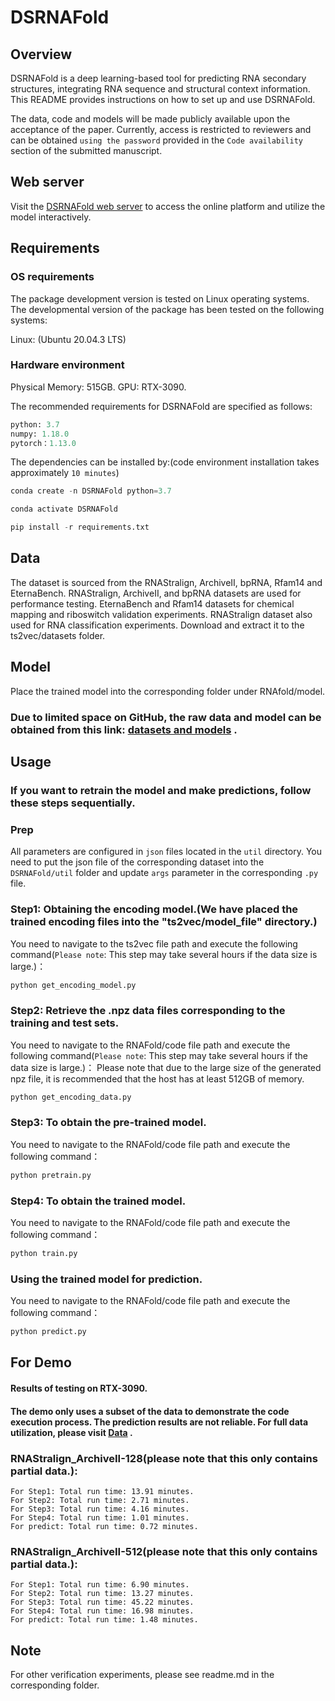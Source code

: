# DSRNAFold

## Overview
DSRNAFold is a deep learning-based tool for predicting RNA secondary structures, integrating RNA sequence and structural context information. This README provides instructions on how to set up and use DSRNAFold.

The data, code and models will be made publicly available upon the acceptance of the paper. Currently, access is restricted to reviewers and can be obtained `using the password` provided in the `Code availability` section of the submitted manuscript.

## Web server

Visit the [DSRNAFold web server](http://123.60.79.219:5000) to access the online platform and utilize the model interactively.

## Requirements

### OS requirements
  The package development version is tested on Linux operating systems. The developmental version of the package has been tested on the following systems:
  
Linux: (Ubuntu 20.04.3 LTS)

### Hardware environment
Physical Memory: 515GB.
GPU: RTX-3090.

The recommended requirements for DSRNAFold are specified as follows:

```python
python: 3.7
numpy: 1.18.0
pytorch：1.13.0
```

The dependencies can be installed by:(code environment installation takes approximately `10 minutes`)
```python
conda create -n DSRNAFold python=3.7
```
```python
conda activate DSRNAFold
```
```python
pip install -r requirements.txt
```

## Data

The dataset is sourced from the RNAStralign, ArchiveII, bpRNA, Rfam14 and EternaBench. RNAStralign, ArchiveII, and bpRNA datasets are used for performance testing. EternaBench and Rfam14 datasets for chemical mapping and riboswitch validation experiments. RNAStralign dataset also used for RNA classification experiments. Download and extract it to the ts2vec/datasets folder.


## Model
Place the trained model into the corresponding folder under RNAfold/model.

### Due to limited space on GitHub, the raw data and model can be obtained from this link: [datasets and models](https://drive.google.com/drive/folders/1Jk9e-gTk1xlpYomsDCJ9OyCJD0aFXJQF?usp=sharing) .

## Usage

### If you want to retrain the model and make predictions, follow these steps sequentially.

### Prep
  All parameters are configured in `json` files located in the `util` directory. 
  You need to put the json file of the corresponding dataset into the `DSRNAFold/util` folder and update `args` parameter in the corresponding `.py` file.

### Step1: Obtaining the encoding model.(We have placed the trained encoding files into the "ts2vec/model_file" directory.)

You need to navigate to the ts2vec file path and execute the following command(`Please note`: This step may take several hours if the data size is large.)：
```python
python get_encoding_model.py
```

###  Step2: Retrieve the .npz data files corresponding to the training and test sets.

You need to navigate to the RNAFold/code file path and execute the following command(`Please note`: This step may take several hours if the data size is large.)：
Please note that due to the large size of the generated npz file, it is recommended that the host has at least 512GB of memory.

```python
python get_encoding_data.py
```

### Step3: To obtain the pre-trained model.

You need to navigate to the RNAFold/code file path and execute the following command：

```python
python pretrain.py

```

### Step4: To obtain the trained model.
You need to navigate to the RNAFold/code file path and execute the following command：
```python
python train.py
```

### Using the trained model for prediction.
You need to navigate to the RNAFold/code file path and execute the following command：
```python
python predict.py
```

## For Demo
  #### Results of testing on RTX-3090.
  #### The demo only uses a subset of the data to demonstrate the code execution process. The prediction results are not reliable. For full data utilization, please visit [Data](https://drive.google.com/drive/folders/1Jk9e-gTk1xlpYomsDCJ9OyCJD0aFXJQF?usp=sharing) .
  ### RNAStralign_ArchiveII-128(please note that this only contains partial data.):
    For Step1: Total run time: 13.91 minutes.
    For Step2: Total run time: 2.71 minutes.
    For Step3: Total run time: 4.16 minutes.
    For Step4: Total run time: 1.01 minutes.
    For predict: Total run time: 0.72 minutes.
  ### RNAStralign_ArchiveII-512(please note that this only contains partial data.):
    For Step1: Total run time: 6.90 minutes.
    For Step2: Total run time: 13.27 minutes.
    For Step3: Total run time: 45.22 minutes.
    For Step4: Total run time: 16.98 minutes.
    For predict: Total run time: 1.48 minutes.
## Note
  For other verification experiments, please see readme.md in the corresponding folder.
